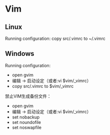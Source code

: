 # Vim

## Linux

Running configuration: copy src/.vimrc to ~/.vimrc

## Windows

Running configuration:

*   open gvim
*   编辑 -> 启动设定（或者:vi $vim/_vimrc）
*   copy src/.vimrc to $vim/_vimrc

禁止VIM生成备份文件：

*   open gvim
*   编辑 -> 启动设定（或者:vi $vim/_vimrc）
*   set nobackup
*   set noundofile
*   set noswapfile
